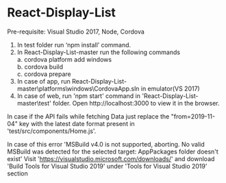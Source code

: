# React-Display-List

Pre-requisite: Visual Studio 2017, Node, Cordova

1. In test folder run ‘npm install’ command.
2. In  React-Display-List-master run the following commands <br />
a. cordova platform add windows <br />
b. cordova build <br />
c. cordova prepare <br />
3. In case of app, run React-Display-List-master\platforms\windows\CordovaApp.sln in emulator(VS 2017)
4. In case of web, run 'npm start' command in 'React-Display-List-master\test' folder.
   Open http://localhost:3000 to view it in the browser.
   
In case if the API fails while fetching Data just replace the "from=2019-11-04" key with the latest date format present in 'test/src/components/Home.js'.

In case of this error 
'MSBuild v4.0 is not supported, aborting.
 No valid MSBuild was detected for the selected target: AppPackages folder doesn't exist' 
 Visit 'https://visualstudio.microsoft.com/downloads/' and download 'Build Tools for Visual Studio 2019'
 under 'Tools for Visual Studio 2019' section
